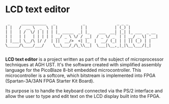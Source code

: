 # LCD text editor
```
 _     ___________   _            _              _ _ _             
| |   /  __ \  _  \ | |          | |            | (_) |            
| |   | /  \/ | | | | |_ _____  _| |_    ___  __| |_| |_ ___  _ __ 
| |   | |   | | | | | __/ _ \ \/ / __|  / _ \/ _` | | __/ _ \| '__|
| |___| \__/\ |/ /  | ||  __/>  <| |_  |  __/ (_| | | || (_) | |   
\_____/\____/___/    \__\___/_/\_\\__|  \___|\__,_|_|\__\___/|_|   
                                                     
```                                                           

<b>LCD text editor</b> is a project written as part of the subject of microprocessor techniques at AGH UST. It's the software created with simplified assembly language for the PicoBlaze 8-bit embedded microcontroller. This microcontroller is a softcore, which bitstream is implemented into FPGA (Spartan-3A/3AN FPGA Starter Kit Board).

Its purpose is to handle the keyboard connected via the PS/2 interface and allow the user to type and edit text on the LCD display built into the FPGA.
